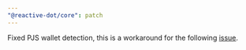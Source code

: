 ```yaml
---
"@reactive-dot/core": patch
---
```


Fixed PJS wallet detection, this is a workaround for the following [issue](https://github.com/polkadot-js/extension/issues/1475).
